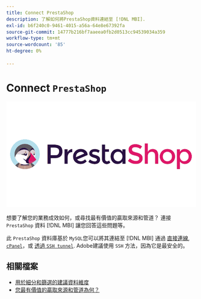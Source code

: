 ```yaml
---
title: Connect PrestaShop
description: 了解如何將PrestaShop資料連結至 [!DNL MBI].
exl-id: b6f240c0-9461-4015-a56a-64e8e67392fa
source-git-commit: 14777b216bf7aaeea0fb2d0513cc94539034a359
workflow-type: tm+mt
source-wordcount: '85'
ht-degree: 0%

---
```


# Connect `PrestaShop`

![](../../../assets/Prestashop-logo.png)

想要了解您的業務成效如何，或尋找最有價值的贏取來源和管道？ 連接 `PrestaShop` 資料 [!DNL MBI] 讓您回答這些問題等。

此 `PrestaShop` 資料庫基於 `MySQL`您可以將其連結至 [!DNL MBI] 通過 [直接連線](../integrations/mysql-via-a-direct-connection.md), [`cPanel`](../integrations/mysql-via-cpanel.md)，或 [透過 `SSH tunnel`](../integrations/mysql-via-ssh-tunnel.md). Adobe建議使用 `SSH` 方法，因為它是最安全的。

## 相關檔案

* [用於細分和篩選的建議資料維度](../../../best-practices/segment-filter.md)
* [您最有價值的贏取來源和管道為何？](../../analysis/most-value-source-channel.md)
